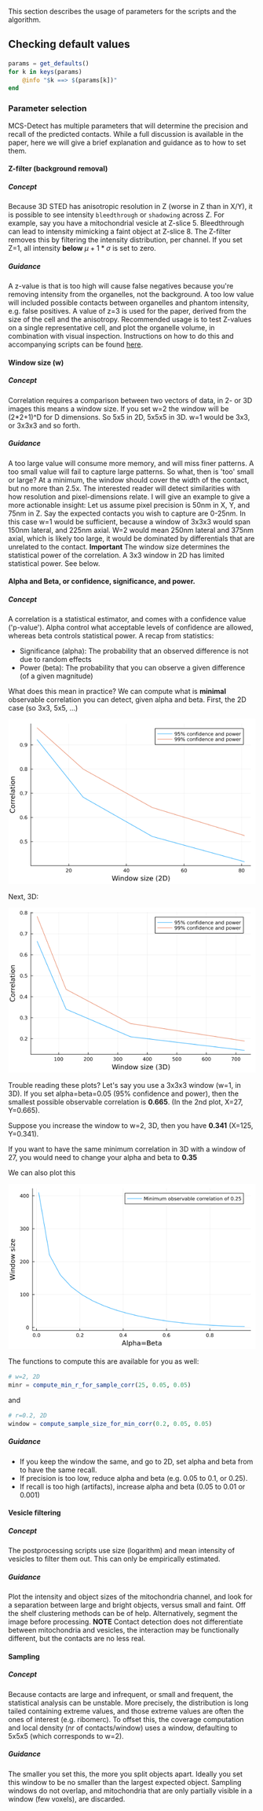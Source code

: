 This section describes the usage of parameters for the scripts and the algorithm.

## Checking default values
```julia
params = get_defaults()
for k in keys(params)
    @info "$k ==> $(params[k])"
end
```

### Parameter selection
MCS-Detect has multiple parameters that will determine the precision and recall of the predicted contacts. 
While a full discussion is available in the paper, here we will give a brief explanation and guidance as to how to set them.

#### Z-filter (background removal)

##### Concept
Because 3D STED has anisotropic resolution in Z (worse in Z than in X/Y), it is possible to see intensity `bleedthrough` or `shadowing` across Z. 
For example, say you have a mitochondrial vesicle at Z-slice 5. 
Bleedthrough can lead to intensity mimicking a faint object at Z-slice 8.
The Z-filter removes this by filtering the intensity distribution, per channel.
If you set Z=1, all intensity **below** $\mu + 1 * \sigma$ is set to zero.

##### Guidance
A z-value is that is too high will cause false negatives because you're removing intensity from the organelles, not the background.
A too low value will included possible contacts between organelles and phantom intensity, e.g. false positives.
A value of z=3 is used for the paper, derived from the size of the cell and the anisotropy. 
Recommended usage is to test Z-values on a single representative cell, and plot the organelle volume, in combination with visual inspection. 
Instructions on how to do this and accompanying scripts can be found [here](https://github.com/NanoscopyAI/tutorial_mcs_detect?tab=readme-ov-file#mcs-detect-background-filtering-only--segmentation).


#### Window size (w)

##### Concept
Correlation requires a comparison between two vectors of data, in 2- or 3D images this means a window size. 
If you set w=2 the window will be (2*2+1)^D for D dimensions.
So 5x5 in 2D, 5x5x5 in 3D. w=1 would be 3x3, or 3x3x3 and so forth.

##### Guidance
A too large value will consume more memory, and will miss finer patterns. 
A too small value will fail to capture large patterns. 
So what, then is 'too' small or large?
At a minimum, the window should cover the width of the contact, but no more than 2.5x. 
The interested reader will detect similarities with how resolution and pixel-dimensions relate.
I will give an example to give a more actionable insight:
Let us assume pixel precision is 50nm in X, Y, and 75nm in Z.
Say the expected contacts you wish to capture are 0-25nm. 
In this case w=1 would be sufficient, because a window of 3x3x3 would span 150nm lateral, and 225nm axial. 
W=2 would mean 250nm lateral and 375nm axial, which is likely too large, it would be dominated by differentials that are unrelated to the contact.
**Important** The window size determines the statistical power of the correlation. A 3x3 window in 2D has limited statistical power. See below.


#### Alpha and Beta, or confidence, significance, and power.

##### Concept
A correlation is a statistical estimator, and comes with a confidence value ('p-value'). 
Alpha control what acceptable levels of confidence are allowed, whereas beta controls statistical power. 
A recap from statistics:
- Significance (alpha): The probability that an observed difference is not due to random effects
- Power (beta): The probability that you can observe a given difference (of a given magnitude)

What does this mean in practice?
We can compute what is **minimal** observable correlation you can detect, given alpha and beta.
First, the 2D case (so 3x3, 5x5, ...)

![minr2d.png](./assets/minr2d.png)

Next, 3D:

![minr3d.png](./assets/minr3d.png)


Trouble reading these plots?
Let's say you use a 3x3x3 window (w=1, in 3D). 
If you set alpha=beta=0.05 (95% confidence and power), then the smallest possible observable correlation is **0.665**. (In the 2nd plot, X=27, Y=0.665).

Suppose you increase the window to w=2, 3D, then you have **0.341** (X=125, Y=0.341).

If you want to have the same minimum correlation in 3D with a window of 27, you would need to change your alpha and beta to **0.35**

We can also plot this 

![minrkd.png](./assets/minrkd.png)


The functions to compute this are available for you as well:
```julia
# w=2, 2D
minr = compute_min_r_for_sample_corr(25, 0.05, 0.05)
```
and
```julia
# r=0.2, 2D
window = compute_sample_size_for_min_corr(0.2, 0.05, 0.05)
```

##### Guidance
- If you keep the window the same, and go to 2D, set alpha and beta from to have the same recall.
- If precision is too low, reduce alpha and beta (e.g. 0.05 to 0.1, or 0.25).
- If recall is too high (artifacts), increase alpha and beta (0.05 to 0.01 or 0.001)

#### Vesicle filtering
##### Concept
The postprocessing scripts use size (logarithm) and mean intensity of vesicles to filter them out. 
This can only be empirically estimated. 

##### Guidance
Plot the intensity and object sizes of the mitochondria channel, and look for a separation between large and bright objects, versus small and faint.
Off the shelf clustering methods can be of help.
Alternatively, segment the image before processing. 
**NOTE** Contact detection does not differentiate between mitochondria and vesicles, the interaction may be functionally different, but the contacts are no less real.


#### Sampling
##### Concept
Because contacts are large and infrequent, or small and frequent, the statistical analysis can be unstable. 
More precisely, the distribution is long tailed containing extreme values, and those extreme values are often the ones of interest (e.g. ribomerc).
To offset this, the coverage computation and local density (nr of contacts/window) uses a window, defaulting to 5x5x5 (which corresponds to w=2). 
##### Guidance
The smaller you set this, the more you split objects apart. 
Ideally you set this window to be no smaller than the largest expected object.
Sampling windows do not overlap, and mitochondria that are only partially visible in a window (few voxels), are discarded.
